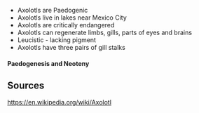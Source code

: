 
- Axolotls are Paedogenic
- Axolotls live in lakes near Mexico City
- Axolotls are critically endangered
- Axolotls can regenerate limbs, gills, parts of eyes and brains
- Leucistic - lacking pigment
- Axolotls have three pairs of gill stalks

#### Paedogenesis and Neoteny

## Sources

https://en.wikipedia.org/wiki/Axolotl
